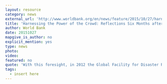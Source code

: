 ```yaml
---
layout: resource
category: news
external_url: 'http://www.worldbank.org/en/news/feature/2015/10/27/harnessing-the-power-of-the-crowd-reflections-six-months-after-the-gorkha-earthquake-in-nepal'
title: 'Harnessing the Power of the Crowd: Reflections Six Months after the Gorkha Earthquake in Nepal'
author: World Bank
date: 20151027
mapgive_is_author: no
explicit_mention: yes
type: news
photo:
video:
featured: no
quote: 'With this foresight, in 2012 the Global Facility for Disaster Reduction and Recovery (GFDRR) and the World Bank undertook a small but ultimately critical technical assistance activity, mapping the Kathmandu Valley to document the locations of health and education facilities. Learning from past devastations, the GFDRR and Bank team understood that maps showing basic foundation data and other place-based information are critical in disaster preparedness, recovery, and reconstruction activities.'
tags:
  - insert here
---
```

